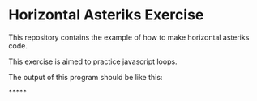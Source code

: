 # Horizontal Asteriks Exercise

This repository contains the example of how to make horizontal asteriks code.

This exercise is aimed to practice javascript loops.

The output of this program should be like this:
```sh
*****
```
